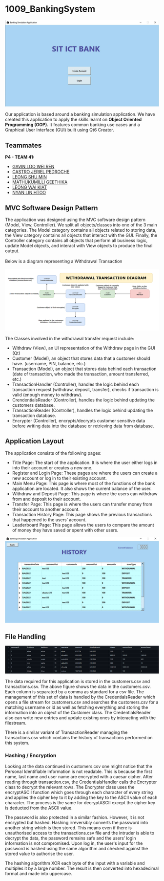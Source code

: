 # 1009_BankingSystem

![Title Screen](https://github.com/rawsashimi1604/1009_BankingSystem/blob/master/images/TitleScreen.png?raw=true)

Our application is based around a banking simulation application. 
We have created this application to apply the skills learnt on **Object Oriented Programming (OOP).** 
It features common banking use cases and a Graphical User Interface (GUI) built using Qt6 Creator.

## Teammates
**P4 - TEAM 41:**
- [GAVIN LOO WEI REN](https://github.com/rawsashimi1604)
- [CASTRO JERIEL PEDROCHE](https://github.com/JerielCastro)
- [LEONG SHU MIN](https://github.com/minXnub)
- [MATHUKUMILLI GEETHIKA](https://github.com/geethika-m)
- [LEONG WAI KIAT](https://github.com/Wai-Kiat)
- [NYAN LIN HTOO](https://github.com/LynxYufloria)

## MVC Software Design Pattern
The application was designed using the MVC software design pattern (Model, View, Controller). 
We split all objects/classes into one of the 3 main categories. 
The Model category contains all objects related to storing data,
the View category contains all objects that interact with the GUI. 
Finally, the Controller category contains all objects that perform all business logic, update Model objects, and 
interact with View objects to produce the final output.
<br> <br>
Below is a diagram representing a Withdrawal Transaction
  <br> <br>
![Withdrawal Transaction](https://github.com/rawsashimi1604/1009_BankingSystem/blob/master/images/Withdrawal_Diagram.png?raw=true)


The Classes involved in the withdrawal transfer request include:
- Withdraw (View), an UI representation of the Withdraw page in the GUI (Qt)
- Customer (Model), an object that stores data that a customer should have. (username, PIN, balance, etc.)
- Transaction (Model), an object that stores data behind each transaction (date of transaction, who made the transaction, amount transferred, etc.)
- TransactionHandler (Controller), handles the logic behind each transaction request (withdraw, deposit, transfer), checks if transaction is valid (enough money to withdraw).
- CrendentialsReader (Controller), handles the logic behind updating the customers database.
- TransactionReader (Controller), handles the logic behind updating the transaction database.
- Encrypter (Controller), encrypts/decrypts customer sensitive data before writing data into the database or retrieving data from database.

## Application Layout
The application consists of the following pages:
- Title Page: The start of the application. It is where the user either logs in into their account or creates a new one.
- Register and Login Page: These pages are where the users can create a new account or log in to their existing account. 
- Main Menu Page:  This page is where most of the functions of the bank application are located. It also shows the current balance of the user.
- Withdraw and Deposit Page: This page is where the users can withdraw from and deposit to their account. 
- Transfer Page: This page is where the users can transfer money from their account to another account. 
- Transaction History Page: This page shows the previous transactions that happened to the users’ account.  
- Leaderboard Page: This page allows the users to compare the amount of money they have saved or spent with other users. 

![Transaction History](https://github.com/rawsashimi1604/1009_BankingSystem/blob/master/images/TransactionScreen.png?raw=true)

## File Handling

![CSV](https://github.com/rawsashimi1604/1009_BankingSystem/blob/master/images/Encryption.png?raw=true)

The data required for this application is stored in the customers.csv and transactions.csv. 
The above figure shows the data in the customers.csv. 
Each column is separated by a comma as standard for a csv file. The management of this set of data is handled by the CredentialsReader which opens a file stream for customers.csv and searches the customers.csv for a matching username or id as well as fetching everything and storing the information into an object of the Customer class. The CredentialsReader also can write new entries and update existing ones by interacting with the filestream.

There is a similar variant of TransactionReader managing the transactions.csv which contains the history of transactions performed on this system.

### Hashing / Encryption
Looking at the data continued in customers.csv one might notice that the Personal Identifiable Information is not readable. This is because the first name, last name and user name are encrypted with a caesar cipher. After reading through transaction.csv, the CredentialsHandler calls the Encrypter class to decrypt the relevant rows. The Encrypter class uses the encryptASCII function which goes through each character of every string and applies the cipher key to it by adding the key to the ASCII value of each character. The process is the same for decryptASCII except the cipher key is deducted from the ASCII value.

The password is also protected in a similar fashion. However, it is not encrypted but hashed. Hashing irreversibly converts the password into another string which is then stored. This means even if there is unauthorised access to the transactions.csv file and the intruder is able to decrypt the data, the password remains safe and the users’ login information is not compromised. Upon log in, the user's input for the password is hashed using the same algorithm and checked against the stored value to authorise the user.

The hashing algorithm XOR each byte of the input with a variable and multiples it by a large number. The result is then converted into hexadecimal format and made into uppercase.
